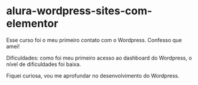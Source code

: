 # alura-wordpress-sites-com-elementor

Esse curso foi o meu primeiro contato com o Wordpress. Confesso que amei!

Dificuldades: como foi meu primeiro acesso ao  dashboard do  Wordpress, o nível de dificuldades foi baixa.

Fiquei curiosa, vou me aprofundar no desenvolvimento do Wordpress.

